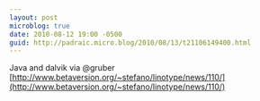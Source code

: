 ```yaml
---
layout: post
microblog: true
date: 2010-08-12 19:00 -0500
guid: http://padraic.micro.blog/2010/08/13/t21106149400.html
---
```

Java and dalvik via @gruber [http://www.betaversion.org/~stefano/linotype/news/110/](http://www.betaversion.org/~stefano/linotype/news/110/)
